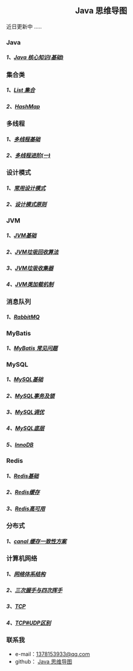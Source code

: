 

<h2 align="center">Java 思维导图 </h2>


近日更新中 .....

### Java
##### 1、[Java 核心知识(基础)](https://www.edrawsoft.cn/viewer/public/s/d3304014062252)

### 集合类
##### 1、[List 集合](https://www.edrawsoft.cn/viewer/public/s/5e1c0132583110)
##### 2、[HashMap](https://www.edrawsoft.cn/viewer/public/s/9a778505612770)

### 多线程
##### 1、[多线程基础](https://www.edrawsoft.cn/viewer/public/s/6056d159517472)
##### 2、[多线程进阶(一)](https://www.edrawsoft.cn/viewer/public/s/9ef72717043634)

### 设计模式
##### 1、[常用设计模式](https://www.edrawsoft.cn/viewer/public/s/551ba434570864)
##### 2、[设计模式原则](https://www.edrawsoft.cn/viewer/public/s/01bc5409373044)

### JVM

##### 1、[JVM基础](https://www.edrawsoft.cn/viewer/public/s/9e9df072482035)
##### 2、[JVM垃圾回收算法](https://www.edrawsoft.cn/viewer/public/s/082f9222909985)
##### 3、[JVM垃圾收集器](https://www.edrawsoft.cn/viewer/public/s/d4b43719055125)
##### 4、[JVM类加载机制](https://www.edrawsoft.cn/viewer/public/s/8ec81252068607)

### 消息队列
##### 1、[RabbitMQ](https://www.edrawsoft.cn/viewer/public/s/22d7e386390051)

### MyBatis
##### 1、[MyBatis 常见问题](https://www.edrawsoft.cn/viewer/public/s/d6a5b664100310)

### MySQL
##### 1、[MySQL基础](https://www.edrawsoft.cn/viewer/public/s/d5c50865479302)
##### 2、[MySQL事务及锁](https://www.edrawsoft.cn/viewer/public/s/50442184607257)
##### 3、[MySQL调优](https://www.edrawsoft.cn/viewer/public/s/6eea6857728582)
##### 4、[MySQL底层](https://www.edrawsoft.cn/viewer/public/s/d139a407482492)
##### 5、[InnoDB](https://www.edrawsoft.cn/viewer/public/s/2b7b8488715430)

### Redis
##### 1、[Redis基础](https://www.edrawsoft.cn/viewer/public/s/d705a352565235)
##### 2、[Redis缓存](https://www.edrawsoft.cn/viewer/public/s/95bdb645459265)
##### 3、[Redis高可用](https://www.edrawsoft.cn/viewer/public/s/d0394682058223)

### 分布式
##### 1、[canal 缓存一致性方案](https://www.edrawsoft.cn/viewer/public/s/713e4635808701)

### 计算机网络
##### 1、[网络体系结构](https://www.edrawsoft.cn/viewer/public/s/234cc633968764)
##### 2、[三次握手与四次挥手](https://www.edrawsoft.cn/viewer/public/s/92df7729333892)
##### 3、[TCP](https://www.edrawsoft.cn/viewer/public/s/7aa5f786134014)
##### 4、[TCP#UDP区别](https://www.edrawsoft.cn/viewer/public/s/43aa0589854400)



### 联系我

+ e-mail：1378153933@qq.com
+ github： [Java 思维导图](https://github.com/RedKingBoy/MindManager)

